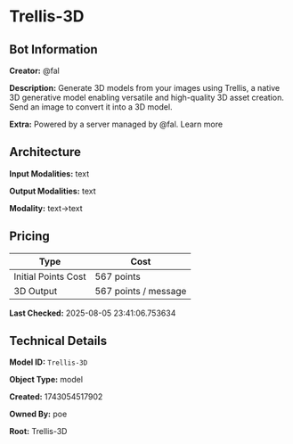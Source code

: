 # Trellis-3D

## Bot Information

**Creator:** @fal

**Description:** Generate 3D models from your images using Trellis, a native 3D generative model enabling versatile and high-quality 3D asset creation. Send an image to convert it into a 3D model.

**Extra:** Powered by a server managed by @fal. Learn more


## Architecture

**Input Modalities:** text

**Output Modalities:** text

**Modality:** text->text


## Pricing

| Type | Cost |
|------|------|
| Initial Points Cost | 567 points |
| 3D Output | 567 points / message |

**Last Checked:** 2025-08-05 23:41:06.753634


## Technical Details

**Model ID:** `Trellis-3D`

**Object Type:** model

**Created:** 1743054517902

**Owned By:** poe

**Root:** Trellis-3D
